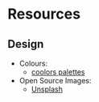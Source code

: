 # Resources

## Design

* Colours:
  * [coolors palettes](https://coolors.co/palettes/trending)
* Open Source Images:
  * [Unsplash](https://unsplash.com/)
